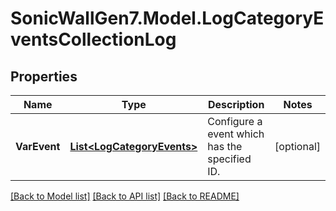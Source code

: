# SonicWallGen7.Model.LogCategoryEventsCollectionLog

## Properties

Name | Type | Description | Notes
------------ | ------------- | ------------- | -------------
**VarEvent** | [**List&lt;LogCategoryEvents&gt;**](LogCategoryEvents.md) | Configure a event which has the specified ID. | [optional] 

[[Back to Model list]](../README.md#documentation-for-models) [[Back to API list]](../README.md#documentation-for-api-endpoints) [[Back to README]](../README.md)

